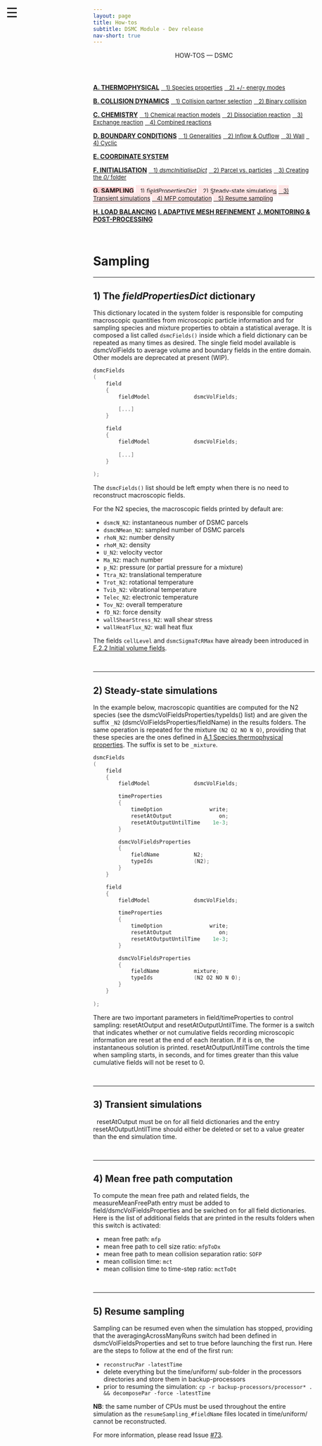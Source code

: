 ```yaml
---
layout: page
title: How-tos
subtitle: DSMC Module - Dev release
nav-short: true
---
```


<div id="mySidenav" class="sidenav">
  <a href="javascript:void(0)" class="closebtn" onclick="closeNav()"><i class='fa fa-times'></i></a>
  <header>HOW-TOS — DSMC</header>
  <a href="https://hystrath.github.io/how-tos-dsmc-dev/how-tos-dsmc-dev-thermophysical/"><b>A. THERMOPHYSICAL</b></a>
  <a href="https://hystrath.github.io/how-tos-dsmc-dev/how-tos-dsmc-dev-thermophysical/#1-species-thermophysical-properties" style="padding-top:4px; padding-bottom:4px"><span style="font-size:13px">&nbsp;&nbsp; 1) Species properties</span></a>
  <a href="https://hystrath.github.io/how-tos-dsmc-dev/how-tos-dsmc-dev-thermophysical/#2-addingremoving-energy-modes"  style="padding-top:4px"><span style="font-size:13px">&nbsp;&nbsp; 2) +/- energy modes</span></a>

  <a href="https://hystrath.github.io/how-tos-dsmc-dev/how-tos-dsmc-dev-collision-dynamics"><b>B. COLLISION DYNAMICS</b></a>
  <a href="https://hystrath.github.io/how-tos-dsmc-dev/how-tos-dsmc-dev-collision-dynamics/#1-collision-partner-selection"  style="padding-top:4px; padding-bottom:4px"><span style="font-size:13px">&nbsp;&nbsp; 1) Collision partner selection</span></a>
  <a href="https://hystrath.github.io/how-tos-dsmc-dev/how-tos-dsmc-dev-collision-dynamics/#2-binary-collision"  style="padding-top:4px"><span style="font-size:13px">&nbsp;&nbsp; 2) Binary collision</span></a>

  <a href="https://hystrath.github.io/how-tos-dsmc-dev/how-tos-dsmc-dev-chemistry/"><b>C. CHEMISTRY</b></a>
  <a href="https://hystrath.github.io/how-tos-dsmc-dev/how-tos-dsmc-dev-chemistry/#1-chemical-reaction-models"  style="padding-top:4px; padding-bottom:4px"><span style="font-size:13px">&nbsp;&nbsp; 1) Chemical reaction models</span></a>
  <a href="https://hystrath.github.io/how-tos-dsmc-dev/how-tos-dsmc-dev-chemistry/#2-dissociation-reaction"  style="padding-top:4px; padding-bottom:4px"><span style="font-size:13px">&nbsp;&nbsp; 2) Dissociation reaction</span></a>
  <a href="https://hystrath.github.io/how-tos-dsmc-dev/how-tos-dsmc-dev-chemistry/#3-exchange-reaction"  style="padding-top:4px; padding-bottom:4px"><span style="font-size:13px">&nbsp;&nbsp; 3) Exchange reaction</span></a>
  <a href="https://hystrath.github.io/how-tos-dsmc-dev/how-tos-dsmc-dev-chemistry/#4-combined-reactions"  style="padding-top:4px"><span style="font-size:13px">&nbsp;&nbsp; 4) Combined reactions</span></a>

  <a href="https://hystrath.github.io/how-tos-dsmc-dev/how-tos-dsmc-dev-boundary-conditions"><b>D. BOUNDARY CONDITIONS</b></a>
  <a href="https://hystrath.github.io/how-tos-dsmc-dev/how-tos-dsmc-dev-boundary-conditions/#1-generalities"  style="padding-top:4px; padding-bottom:4px"><span style="font-size:13px">&nbsp;&nbsp; 1) Generalities</span></a>
  <a href="https://hystrath.github.io/how-tos-dsmc-dev/how-tos-dsmc-dev-boundary-conditions/#2-inflow--outflow-boundary-conditions"  style="padding-top:4px; padding-bottom:4px"><span style="font-size:13px">&nbsp;&nbsp; 2) Inflow & Outflow</span></a>
  <a href="https://hystrath.github.io/how-tos-dsmc-dev/how-tos-dsmc-dev-boundary-conditions/#3-wall-boundary-conditions"  style="padding-top:4px; padding-bottom:4px"><span style="font-size:13px">&nbsp;&nbsp; 3) Wall</span></a>
  <a href="https://hystrath.github.io/how-tos-dsmc-dev/how-tos-dsmc-dev-boundary-conditions/#4-cyclic-boundary-conditions"  style="padding-top:4px"><span style="font-size:13px">&nbsp;&nbsp; 4) Cyclic</span></a>
  
  <a href="https://hystrath.github.io/how-tos-dsmc-dev/how-tos-dsmc-dev-coordinate-system/"><b>E. COORDINATE SYSTEM</b></a>
  
  <a href="https://hystrath.github.io/how-tos-dsmc-dev/how-tos-dsmc-dev-initialisation/"><b>F. INITIALISATION</b></a>
  <a href="https://hystrath.github.io/how-tos-dsmc-dev/how-tos-dsmc-dev-initialisation/#1-the-dsmcinitialisedict-dictionary"  style="padding-top:4px; padding-bottom:4px"><span style="font-size:13px">&nbsp;&nbsp; 1) <i>dsmcInitialiseDict</i></span></a>
  <a href="https://hystrath.github.io/how-tos-dsmc-dev/how-tos-dsmc-dev-initialisation/#2-dsmc-parcel-vs-real-particles"  style="padding-top:4px; padding-bottom:4px"><span style="font-size:13px">&nbsp;&nbsp; 2) Parcel vs. particles</span></a>
  <a href="https://hystrath.github.io/how-tos-dsmc-dev/how-tos-dsmc-dev-initialisation/#3-creating-the-0-folder"  style="padding-top:4px"><span style="font-size:13px">&nbsp;&nbsp; 3) Creating the <i>0/</i> folder</span></a>
  
  <a href="https://hystrath.github.io/how-tos-dsmc-dev/how-tos-dsmc-dev-sampling/" style="background-color:#FFCCCC"><b>G. SAMPLING</b></a>
  <a href="https://hystrath.github.io/how-tos-dsmc-dev/how-tos-dsmc-dev-sampling/#1-the-fieldpropertiesdict-dictionary"  style="background-color:#FFE6E6; padding-top:4px; padding-bottom:4px"><span style="font-size:13px">&nbsp;&nbsp; 1) <i>fieldPropertiesDict</i></span></a>
  <a href="https://hystrath.github.io/how-tos-dsmc-dev/how-tos-dsmc-dev-sampling/#2-steady-state-simulations"  style="background-color:#FFE6E6; padding-top:4px; padding-bottom:4px"><span style="font-size:13px">&nbsp;&nbsp; 2) Steady-state simulations</span></a>
  <a href="https://hystrath.github.io/how-tos-dsmc-dev/how-tos-dsmc-dev-sampling/#3-transient-simulations" style="background-color:#FFE6E6; padding-top:4px; padding-bottom:4px"><span style="font-size:13px">&nbsp;&nbsp; 3) Transient simulations</span></a>
  <a href="https://hystrath.github.io/how-tos-dsmc-dev/how-tos-dsmc-dev-sampling/#4-mean-free-path-computation"  style="background-color:#FFE6E6; padding-top:4px; padding-bottom:4px"><span style="font-size:13px">&nbsp;&nbsp; 4) MFP computation</span></a>
  <a href="https://hystrath.github.io/how-tos-dsmc-dev/how-tos-dsmc-dev-sampling/#5-resume-sampling" style="background-color:#FFE6E6; padding-top:4px"><span style="font-size:13px">&nbsp;&nbsp; 5) Resume sampling</span></a>
  
  <a href="https://hystrath.github.io/how-tos-dsmc-dev/how-tos-dsmc-dev-load-balancing/"><b>H. LOAD BALANCING</b></a>
  <a href="https://hystrath.github.io/how-tos-dsmc-dev/how-tos-dsmc-dev/#i-adaptive-mesh-refinement"><b>I. ADAPTIVE MESH REFINEMENT</b></a>
  <a href="https://hystrath.github.io/how-tos-dsmc-dev/how-tos-dsmc-dev/#j-monitoring--post-processing"><b>J. MONITORING & POST-PROCESSING</b></a>
</div>

<span style="position: fixed;font-size:30px;cursor:pointer; margin:0px; top:60px;left:30px;" onclick="reopenNav()">&#9776;</span>

<script>
function openNav() {
  document.getElementById("mySidenav").style.width = "225px";
  document.getElementById("mySidenav").style.transition = "0s";
  document.getElementById('mySidenav').scrollTop = "700";
}

function closeNav() {
  document.getElementById("mySidenav").style.width = "0px";
}

function reopenNav() {
  document.getElementById("mySidenav").style.width = "225px";
  document.getElementById("mySidenav").style.transition = "0.5s";
  document.getElementById('mySidenav').scrollTop = "700";
}

openNav()
</script>

&nbsp;   

# Sampling

---
## 1) The _fieldPropertiesDict_ dictionary

This dictionary located in the <dirname>system</dirname> folder is responsible for computing macroscopic quantities from microscopic particle information and for sampling species and mixture properties to obtain a statistical average. It is composed a list called `dsmcFields()` inside which a <dict>field</dict> dictionary can be repeated as many times as desired. The single field model available is <dictval>dsmcVolFields</dictval> to average volume and boundary fields in the entire domain. Other models are deprecated at present (WIP).

```c++
dsmcFields
(
    field
    {
        fieldModel          	dsmcVolFields;

        [...]
    }

    field
    {
        fieldModel          	dsmcVolFields;
        
        [...]
    }
     
);
```

The `dsmcFields()` list should be left empty when there is no need to reconstruct macroscopic fields.


For the N2 species, the macroscopic fields printed by default are:
- `dsmcN_N2`: instantaneous number of DSMC parcels
- `dsmcNMean_N2`: sampled number of DSMC parcels
- `rhoN_N2`: number density
- `rhoM_N2`: density
- `U_N2`: velocity vector
- `Ma_N2`: mach number
- `p_N2`: pressure (or partial pressure for a mixture)
- `Ttra_N2`: translational temperature
- `Trot_N2`: rotational temperature
- `Tvib_N2`: vibrational temperature
- `Telec_N2`: electronic temperature
- `Tov_N2`: overall temperature
- `fD_N2`: force density
- `wallShearStress_N2`: wall shear stress
- `wallHeatFlux_N2`: wall heat flux

The fields `cellLevel` and `dsmcSigmaTcRMax` have already been introduced in [F.2.2 Initial volume fields](https://hystrath.github.io/how-tos-dsmc-dev/how-tos-dsmc-dev-initialisation/#22-initial-volume-fields).

<br>

---
## 2) Steady-state simulations

In the example below, macroscopic quantities are computed for the N2 species (see the <subdict>dsmcVolFieldsProperties</subdict>/<dictkey>typeIds()</dictkey> list) and are given the suffix `_N2` (<subdict>dsmcVolFieldsProperties</subdict>/<dictkey>fieldName</dictkey>) in the results folders. The same operation is repeated for the mixture `(N2 O2 NO N O)`, providing that these species are the ones defined in [A.1 Species thermophysical properties](https://hystrath.github.io/how-tos-dsmc-dev/how-tos-dsmc-dev-thermophysical/#1-species-thermophysical-properties). The suffix is set to be `_mixture`.

```c++
dsmcFields
(
    field
    {
        fieldModel          	dsmcVolFields;

        timeProperties
        {
            timeOption               write;
            resetAtOutput               on;
            resetAtOutputUntilTime    1e-3;
        }

        dsmcVolFieldsProperties
        {
            fieldName           N2;
            typeIds             (N2);
        }
    }

    field
    {
        fieldModel          	dsmcVolFields;

        timeProperties
        {
            timeOption               write;
            resetAtOutput               on;
            resetAtOutputUntilTime    1e-3;
        }

        dsmcVolFieldsProperties
        {
            fieldName           mixture;
            typeIds             (N2 O2 NO N O);
        }
    }
     
);
```

There are two important parameters in <dict>field</dict>/<subdict>timeProperties</subdict> to control sampling: <dictkey>resetAtOutput</dictkey> and <dictkey>resetAtOutputUntilTime</dictkey>. The former is a switch that indicates whether or not cumulative fields recording microscopic information are reset at the end of each iteration. If it is <dictval>on</dictval>, the instantaneous solution is printed. <dictkey>resetAtOutputUntilTime</dictkey> controls the time when sampling starts, in seconds, and for times greater than this value cumulative fields will not be reset to 0.

<br>

---
## 3) Transient simulations
 
&nbsp; <dictkey>resetAtOutput</dictkey> must be <dictval>on</dictval> for all <dict>field</dict> dictionaries and the entry <dictkey>resetAtOutputUntilTime</dictkey> should either be deleted or set to a value greater than the end simulation time.

<br>

---
## 4) Mean free path computation
 
To compute the mean free path and related fields, the <dictkey>measureMeanFreePath</dictkey> entry must be added to <dict>field</dict>/<subdict>dsmcVolFieldsProperties</subdict> and be swiched <dictval>on</dictval> for all <dict>field</dict> dictionaries. Here is the list of additional fields that are printed in the results folders when this switch is activated:

- mean free path: `mfp`
- mean free path to cell size ratio: `mfpToDx`
- mean free path to mean collision separation ratio: `SOFP`
- mean collision time: `mct`
- mean collision time to time-step ratio: `mctToDt`

<br>

---
## 5) Resume sampling
 
Sampling can be resumed even when the simulation has stopped, providing that the <dictkey>averagingAcrossManyRuns</dictkey> switch had been defined in <subdict>dsmcVolFieldsProperties</subdict> and set to <dictval>true</dictval> before launching the first run. Here are the steps to follow at the end of the first run:
- `reconstrucPar -latestTime`
- delete everything but the <dirname>time/uniform/</dirname> sub-folder in the processors directories and store them in <dirname>backup-processors</dirname>
- prior to resuming the simulation: `cp -r backup-processors/processor* . && decomposePar -force -latestTime`

<b>NB</b>: the same number of CPUs must be used throughout the entire simulation as the `resumeSampling_#fieldName` files located in <dirname>time/uniform/</dirname> cannot be reconstructed.

For more information, please read Issue [#73](https://github.com/hystrath/hyStrath/issues/73).

